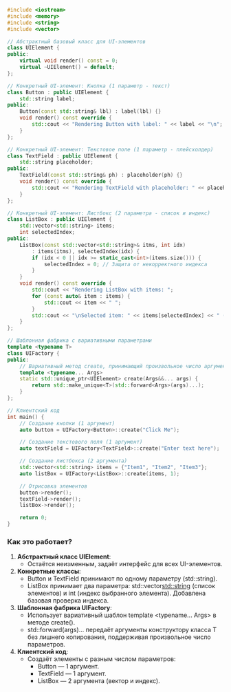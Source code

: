 ```cpp
#include <iostream>
#include <memory>
#include <string>
#include <vector>

// Абстрактный базовый класс для UI-элементов
class UIElement {
public:
    virtual void render() const = 0;
    virtual ~UIElement() = default;
};

// Конкретный UI-элемент: Кнопка (1 параметр - текст)
class Button : public UIElement {
    std::string label;
public:
    Button(const std::string& lbl) : label(lbl) {}
    void render() const override {
        std::cout << "Rendering Button with label: " << label << "\n";
    }
};

// Конкретный UI-элемент: Текстовое поле (1 параметр - плейсхолдер)
class TextField : public UIElement {
    std::string placeholder;
public:
    TextField(const std::string& ph) : placeholder(ph) {}
    void render() const override {
        std::cout << "Rendering TextField with placeholder: " << placeholder << "\n";
    }
};

// Конкретный UI-элемент: Листбокс (2 параметра - список и индекс)
class ListBox : public UIElement {
    std::vector<std::string> items;
    int selectedIndex;
public:
    ListBox(const std::vector<std::string>& itms, int idx) 
        : items(itms), selectedIndex(idx) {
        if (idx < 0 || idx >= static_cast<int>(items.size())) {
            selectedIndex = 0; // Защита от некорректного индекса
        }
    }
    void render() const override {
        std::cout << "Rendering ListBox with items: ";
        for (const auto& item : items) {
            std::cout << item << " ";
        }
        std::cout << "\nSelected item: " << items[selectedIndex] << " (index " << selectedIndex << ")\n";
    }
};

// Шаблонная фабрика с вариативными параметрами
template <typename T>
class UIFactory {
public:
    // Вариативный метод create, принимающий произвольное число аргументов
    template <typename... Args>
    static std::unique_ptr<UIElement> create(Args&&... args) {
        return std::make_unique<T>(std::forward<Args>(args)...);
    }
};

// Клиентский код
int main() {
    // Создание кнопки (1 аргумент)
    auto button = UIFactory<Button>::create("Click Me");

    // Создание текстового поля (1 аргумент)
    auto textField = UIFactory<TextField>::create("Enter text here");

    // Создание листбокса (2 аргумента)
    std::vector<std::string> items = {"Item1", "Item2", "Item3"};
    auto listBox = UIFactory<ListBox>::create(items, 1);

    // Отрисовка элементов
    button->render();
    textField->render();
    listBox->render();

    return 0;
}
```

### Как это работает?

1. **Абстрактный класс UIElement**:
    - Остаётся неизменным, задаёт интерфейс для всех UI-элементов.
2. **Конкретные классы**:
    - Button и TextField принимают по одному параметру (std::string).
    - ListBox принимает два параметра: std::vector<std::string> (список элементов) и int (индекс выбранного элемента). Добавлена базовая проверка индекса.
3. **Шаблонная фабрика UIFactory<T>**:
    - Использует вариативный шаблон template <typename... Args> в методе create().
    - std::forward<Args>(args)... передаёт аргументы конструктору класса T без лишнего копирования, поддерживая произвольное число параметров.
4. **Клиентский код**:
    - Создаёт элементы с разным числом параметров:
        - Button — 1 аргумент.
        - TextField — 1 аргумент.
        - ListBox — 2 аргумента (вектор и индекс).